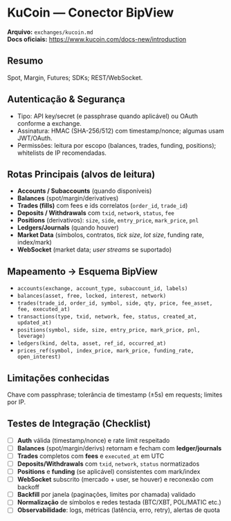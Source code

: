 # KuCoin — Conector BipView

**Arquivo:** `exchanges/kucoin.md`  
**Docs oficiais:** <https://www.kucoin.com/docs-new/introduction>  

## Resumo

Spot, Margin, Futures; SDKs; REST/WebSocket.

## Autenticação & Segurança

- Tipo: API key/secret (e passphrase quando aplicável) ou OAuth conforme a exchange.
- Assinatura: HMAC (SHA-256/512) com timestamp/nonce; algumas usam JWT/OAuth.
- Permissões: leitura por escopo (balances, trades, funding, positions); whitelists de IP recomendadas.

## Rotas Principais (alvos de leitura)

- **Accounts / Subaccounts** (quando disponíveis)
- **Balances** (spot/margin/derivatives)
- **Trades (fills)** com fees e ids correlatos (`order_id`, `trade_id`)
- **Deposits / Withdrawals** com `txid`, `network`, `status`, `fee`
- **Positions** (derivativos): `size`, `side`, `entry_price`, `mark_price`, `pnl`
- **Ledgers/Journals** (quando houver)
- **Market Data** (símbolos, contratos, *tick size*, *lot size*, funding rate, index/mark)
- **WebSocket** (market data; *user streams* se suportado)

## Mapeamento → Esquema BipView

- `accounts(exchange, account_type, subaccount_id, labels)`
- `balances(asset, free, locked, interest, network)`
- `trades(trade_id, order_id, symbol, side, qty, price, fee_asset, fee, executed_at)`
- `transactions(type, txid, network, fee, status, created_at, updated_at)`
- `positions(symbol, side, size, entry_price, mark_price, pnl, leverage)`
- `ledgers(kind, delta, asset, ref_id, occurred_at)`
- `prices_ref(symbol, index_price, mark_price, funding_rate, open_interest)`

## Limitações conhecidas

Chave com passphrase; tolerância de timestamp (±5s) em requests; limites por IP.

## Testes de Integração (Checklist)

- [ ] **Auth** válida (timestamp/nonce) e rate limit respeitado
- [ ] **Balances** (spot/margin/derivs) retornam e fecham com **ledger/journals**
- [ ] **Trades** completos com **fees** e `executed_at` em UTC
- [ ] **Deposits/Withdrawals** com `txid`, `network`, `status` normatizados
- [ ] **Positions** e **funding** (se aplicável) consistentes com mark/index
- [ ] **WebSocket** subscrito (mercado + user, se houver) e reconexão com backoff
- [ ] **Backfill** por janela (paginações, limites por chamada) validado
- [ ] **Normalização** de símbolos e redes testada (BTC/XBT, POL/MATIC etc.)
- [ ] **Observabilidade**: logs, métricas (latência, erro, retry), alertas de quota
